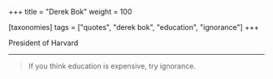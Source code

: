 +++
title = "Derek Bok"
weight = 100

[taxonomies]
tags = ["quotes", "derek bok", "education", "ignorance"]
+++

President of Harvard

---

> If you think education is expensive, try ignorance.

